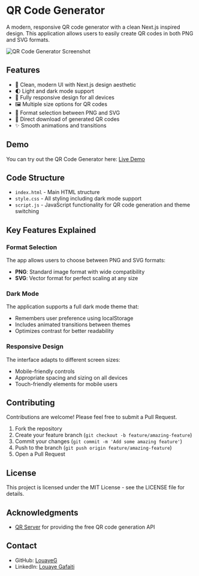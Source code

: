 # QR Code Generator

A modern, responsive QR code generator with a clean Next.js inspired design. This application allows users to easily create QR codes in both PNG and SVG formats.

![QR Code Generator Screenshot](https://i.imgur.com/example.png)

## Features

- 🎨 Clean, modern UI with Next.js design aesthetic
- 🌓 Light and dark mode support
- 📱 Fully responsive design for all devices
- 🖼️ Multiple size options for QR codes
- 🔄 Format selection between PNG and SVG
- 💾 Direct download of generated QR codes
- ✨ Smooth animations and transitions

## Demo

You can try out the QR Code Generator here: [Live Demo](https://yourusername.github.io/qr-generator)

## Code Structure

- `index.html` - Main HTML structure
- `style.css` - All styling including dark mode support
- `script.js` - JavaScript functionality for QR code generation and theme switching

## Key Features Explained

### Format Selection

The app allows users to choose between PNG and SVG formats:
- **PNG**: Standard image format with wide compatibility
- **SVG**: Vector format for perfect scaling at any size

### Dark Mode

The application supports a full dark mode theme that:
- Remembers user preference using localStorage
- Includes animated transitions between themes
- Optimizes contrast for better readability

### Responsive Design

The interface adapts to different screen sizes:
- Mobile-friendly controls
- Appropriate spacing and sizing on all devices
- Touch-friendly elements for mobile users

## Contributing

Contributions are welcome! Please feel free to submit a Pull Request.

1. Fork the repository
2. Create your feature branch (`git checkout -b feature/amazing-feature`)
3. Commit your changes (`git commit -m 'Add some amazing feature'`)
4. Push to the branch (`git push origin feature/amazing-feature`)
5. Open a Pull Request

## License

This project is licensed under the MIT License - see the LICENSE file for details.

## Acknowledgments

- [QR Server](https://goqr.me/) for providing the free QR code generation API

## Contact

- GitHub: [LouayeG](https://github.com/LouayeG)
- LinkedIn: [Louaye Gafaiti](https://www.linkedin.com/in/louaye-gafaiti/)

